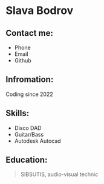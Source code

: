 # Slava Bodrov

## Contact me:
- Phone
- Email
- Github

## Infromation:

Coding since 2022

## Skills:

* Disco DAD
* Guitar/Bass
* Autodesk Autocad

## Education:
>SIBSUTIS, audio-visual technic